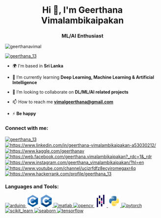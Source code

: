 <h1 align="center">Hi 👋, I'm Geerthana Vimalambikaipakan</h1>
<h3 align="center">ML/AI Enthusiast</h3>

<p align="left"> <img src="https://komarev.com/ghpvc/?username=geerthanavimal&label=Profile%20views&color=0e75b6&style=flat" alt="geerthanavimal" /> </p>

<p align="left"> <a href="https://twitter.com/geerthana_13" target="blank"><img src="https://img.shields.io/twitter/follow/geerthana_13?logo=twitter&style=for-the-badge" alt="geerthana_13" /></a> </p>

- 🌍 I'm based in **Sri Lanka**

- 🌱 I’m currently learning **Deep Learning, Machine Learning & Artificial Intelligence**

- 👯 I’m looking to collaborate on **DL/ML/AI related projects**

- 📫 How to reach me **vimalgeerthana@gmail.com**

- ⚡ **Be happy**

<h3 align="left">Connect with me:</h3>
<p align="left">
<a href="https://twitter.com/geerthana_13" target="blank"><img align="center" src="https://raw.githubusercontent.com/rahuldkjain/github-profile-readme-generator/master/src/images/icons/Social/twitter.svg" alt="geerthana_13" height="30" width="40" /></a>
<a href="https://linkedin.com/in/https://www.linkedin.com/in/geerthana-vimalambikaipakan-a53030212/" target="blank"><img align="center" src="https://raw.githubusercontent.com/rahuldkjain/github-profile-readme-generator/master/src/images/icons/Social/linked-in-alt.svg" alt="https://www.linkedin.com/in/geerthana-vimalambikaipakan-a53030212/" height="30" width="40" /></a>
<a href="https://kaggle.com/https://www.kaggle.com/geerthanav" target="blank"><img align="center" src="https://raw.githubusercontent.com/rahuldkjain/github-profile-readme-generator/master/src/images/icons/Social/kaggle.svg" alt="https://www.kaggle.com/geerthanav" height="30" width="40" /></a>
<a href="https://fb.com/https://web.facebook.com/geerthana.vimalambikaipakan?_rdc=1&_rdr" target="blank"><img align="center" src="https://raw.githubusercontent.com/rahuldkjain/github-profile-readme-generator/master/src/images/icons/Social/facebook.svg" alt="https://web.facebook.com/geerthana.vimalambikaipakan?_rdc=1&_rdr" height="30" width="40" /></a>
<a href="https://instagram.com/https://www.instagram.com/geerthana_vimalambikaipakan/?hl=en" target="blank"><img align="center" src="https://raw.githubusercontent.com/rahuldkjain/github-profile-readme-generator/master/src/images/icons/Social/instagram.svg" alt="https://www.instagram.com/geerthana_vimalambikaipakan/?hl=en" height="30" width="40" /></a>
<a href="https://www.youtube.com/c/https://www.youtube.com/channel/ucjzrfdfz8ecyiromegaxr4q" target="blank"><img align="center" src="https://raw.githubusercontent.com/rahuldkjain/github-profile-readme-generator/master/src/images/icons/Social/youtube.svg" alt="https://www.youtube.com/channel/ucjzrfdfz8ecyiromegaxr4q" height="30" width="40" /></a>
<a href="https://www.hackerrank.com/https://www.hackerrank.com/profile/geerthana_13" target="blank"><img align="center" src="https://raw.githubusercontent.com/rahuldkjain/github-profile-readme-generator/master/src/images/icons/Social/hackerrank.svg" alt="https://www.hackerrank.com/profile/geerthana_13" height="30" width="40" /></a>
</p>

<h3 align="left">Languages and Tools:</h3>
<p align="left"> <a href="https://www.arduino.cc/" target="_blank" rel="noreferrer"> <img src="https://cdn.worldvectorlogo.com/logos/arduino-1.svg" alt="arduino" width="40" height="40"/> </a> <a href="https://www.cprogramming.com/" target="_blank" rel="noreferrer"> <img src="https://raw.githubusercontent.com/devicons/devicon/master/icons/c/c-original.svg" alt="c" width="40" height="40"/> </a> <a href="https://www.w3schools.com/cpp/" target="_blank" rel="noreferrer"> <img src="https://raw.githubusercontent.com/devicons/devicon/master/icons/cplusplus/cplusplus-original.svg" alt="cplusplus" width="40" height="40"/> </a> <a href="https://www.mathworks.com/" target="_blank" rel="noreferrer"> <img src="https://upload.wikimedia.org/wikipedia/commons/2/21/Matlab_Logo.png" alt="matlab" width="40" height="40"/> </a> <a href="https://opencv.org/" target="_blank" rel="noreferrer"> <img src="https://www.vectorlogo.zone/logos/opencv/opencv-icon.svg" alt="opencv" width="40" height="40"/> </a> <a href="https://pandas.pydata.org/" target="_blank" rel="noreferrer"> <img src="https://raw.githubusercontent.com/devicons/devicon/2ae2a900d2f041da66e950e4d48052658d850630/icons/pandas/pandas-original.svg" alt="pandas" width="40" height="40"/> </a> <a href="https://www.python.org" target="_blank" rel="noreferrer"> <img src="https://raw.githubusercontent.com/devicons/devicon/master/icons/python/python-original.svg" alt="python" width="40" height="40"/> </a> <a href="https://pytorch.org/" target="_blank" rel="noreferrer"> <img src="https://www.vectorlogo.zone/logos/pytorch/pytorch-icon.svg" alt="pytorch" width="40" height="40"/> </a> <a href="https://scikit-learn.org/" target="_blank" rel="noreferrer"> <img src="https://upload.wikimedia.org/wikipedia/commons/0/05/Scikit_learn_logo_small.svg" alt="scikit_learn" width="40" height="40"/> </a> <a href="https://seaborn.pydata.org/" target="_blank" rel="noreferrer"> <img src="https://seaborn.pydata.org/_images/logo-mark-lightbg.svg" alt="seaborn" width="40" height="40"/> </a> <a href="https://www.tensorflow.org" target="_blank" rel="noreferrer"> <img src="https://www.vectorlogo.zone/logos/tensorflow/tensorflow-icon.svg" alt="tensorflow" width="40" height="40"/> </a> </p>
